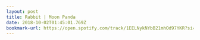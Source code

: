 ```yaml
---
layout: post
title: Rabbit | Moon Panda
date: 2018-10-02T01:45:01.769Z
bookmark-url: https://open.spotify.com/track/1EELNykNYbB21mhOd97YKR?si=de15ee1c321e434e
---
```

